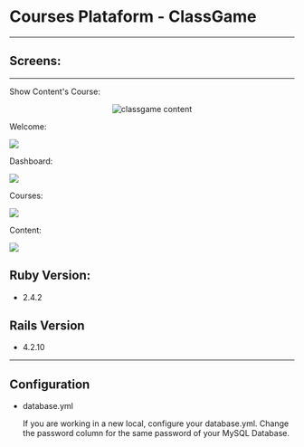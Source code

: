 # Courses Plataform - ClassGame #
---

## Screens: ##
---
Show Content's Course:

<p align="center">
  <img src="https://media.giphy.com/media/oHIi0LMnvoube/giphy.gif" alt="classgame content"/>
</p>

Welcome:

![](https://raw.githubusercontent.com/classgame/classgame/develop/real-images/welcome.jpg)

Dashboard:

![](https://raw.githubusercontent.com/classgame/classgame/develop/real-images/Dashboard.jpg)

Courses:

![](https://raw.githubusercontent.com/classgame/classgame/develop/real-images/courses.jpg)

Content:

![](https://raw.githubusercontent.com/classgame/classgame/develop/real-images/conteudos.jpg)


## Ruby Version: ##
* 2.4.2
## Rails Version ##
* 4.2.10

-------------

## Configuration ##

* database.yml

  If you are working in a new local, configure your database.yml. Change the password column for the same password of your MySQL Database.


